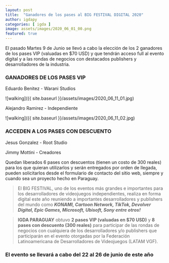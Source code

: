 ```yaml
---
layout: post
title:  "Ganadores de los pases al BIG FESTIVAL DIGITAL 2020"
author: igdapy
categories: [ igda ]
image: assets/images/2020_06_01_00.png
featured: true
---
```

El pasado Martes 9 de Junio se llevó a cabo la elección de los 2 ganadores de los pases VIP (valuadas en $70 USD) y que tendrán acceso full al evento digital y a las rondas de negocios con destacados publishers y desarrolladores de la industria.

### GANADORES DE LOS PASES VIP

Eduardo Benitez - Warani Studios

![walking]({{ site.baseurl }}/assets/images/2020_06_11_01.jpg)

Alejandro Ramirez - Independiente

![walking]({{ site.baseurl }}/assets/images/2020_06_11_02.jpg)

### ACCEDEN A LOS PASES CON DESCUENTO

Jesus Gonzalez - Root Studio

Jimmy Mottini - Creadores

Quedan liberados 6 pases con descuentos (tienen un costo de 300 reales) para los que quieran utilizarlos y serán entregados por orden de llegada, pueden solicitarlos desde el formulario de contacto del sitio web, siempre y cuando sea un proyecto hecho en Paraguay.

>El BIG FESTIVAL, uno de los eventos más grandes e importantes para los desarrolladores de videojuegos independientes, realiza en forma digital este año reuniendo a importantes desarrolladores y publishers del mundo como **_KONAMI, Cartoon Network, TikTok, Devolver Digital, Epic Games, Microsoft, Ubisoft, Sony entre otros!_**

>**IGDA PARAGUAY** obtuvo **2 pases VIP (valuadas en $70 USD)** y **8 pases con descuento (300 reales)** para participar de las rondas de negocios con cualquiera de los desarrolladores y/o publishers que participarán en el evento otorgadas por la Federación Latinoamericana de Desarrolladores de Videojuegos (LATAM VGF).

### **El evento se llevará a cabo del 22 al 26 de junio de este año**
